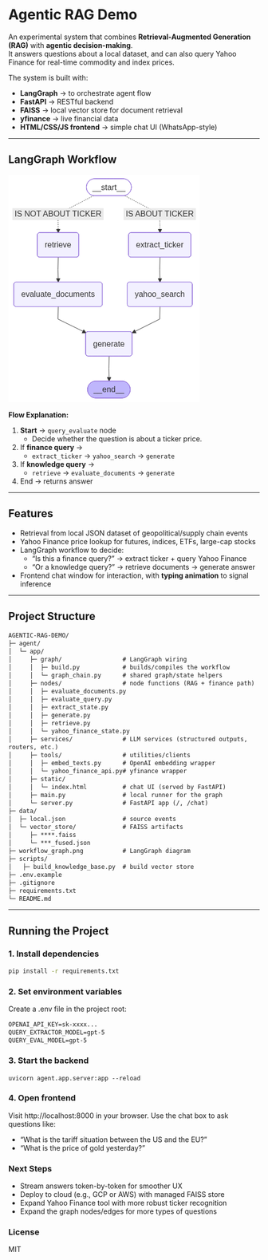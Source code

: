 # Agentic RAG Demo

An experimental system that combines **Retrieval-Augmented Generation (RAG)** with **agentic decision-making**.  
It answers questions about a local dataset, and can also query Yahoo Finance for real-time commodity and index prices.  

The system is built with:

- **LangGraph** → to orchestrate agent flow
- **FastAPI** → RESTful backend
- **FAISS** → local vector store for document retrieval
- **yfinance** → live financial data
- **HTML/CSS/JS frontend** → simple chat UI (WhatsApp-style)

---

## LangGraph Workflow

![Workflow Graph](agent/workflow_graph.png)

**Flow Explanation:**

1. **Start** → `query_evaluate` node  
   - Decide whether the question is about a ticker price.  
2. If **finance query** →  
   - `extract_ticker` → `yahoo_search` → `generate`  
3. If **knowledge query** →  
   - `retrieve` → `evaluate_documents` → `generate`  
4. End → returns answer

---

## Features

- Retrieval from local JSON dataset of geopolitical/supply chain events  
- Yahoo Finance price lookup for futures, indices, ETFs, large-cap stocks  
- LangGraph workflow to decide:  
  - “Is this a finance query?” → extract ticker + query Yahoo Finance  
  - “Or a knowledge query?” → retrieve documents → generate answer  
- Frontend chat window for interaction, with **typing animation** to signal inference  

---

## Project Structure

```text
AGENTIC-RAG-DEMO/
├─ agent/
│  └─ app/
│     ├─ graph/                 # LangGraph wiring
│     │  ├─ build.py            # builds/compiles the workflow
│     │  └─ graph_chain.py      # shared graph/state helpers
│     ├─ nodes/                 # node functions (RAG + finance path)
│     │  ├─ evaluate_documents.py
│     │  ├─ evaluate_query.py
│     │  ├─ extract_state.py
│     │  ├─ generate.py
│     │  ├─ retrieve.py
│     │  └─ yahoo_finance_state.py
│     ├─ services/              # LLM services (structured outputs, routers, etc.)
│     ├─ tools/                 # utilities/clients
│     │  ├─ embed_texts.py      # OpenAI embedding wrapper
│     │  └─ yahoo_finance_api.py# yfinance wrapper
│     ├─ static/
│     │  └─ index.html          # chat UI (served by FastAPI)
│     ├─ main.py                # local runner for the graph
│     └─ server.py              # FastAPI app (/, /chat)
├─ data/
│  ├─ local.json                # source events
│  └─ vector_store/             # FAISS artifacts
│     ├─ ****.faiss
│     └─ ***_fused.json
├─ workflow_graph.png           # LangGraph diagram
├─ scripts/
│   ├─ build_knowledge_base.py  # build vector store
├─ .env.example
├─ .gitignore
├─ requirements.txt
└─ README.md
```

---

## Running the Project

### 1. Install dependencies
```bash
pip install -r requirements.txt
````

### 2. Set environment variables

Create a .env file in the project root:
```
OPENAI_API_KEY=sk-xxxx...
QUERY_EXTRACTOR_MODEL=gpt-5
QUERY_EVAL_MODEL=gpt-5
```

### 3. Start the backend
```
uvicorn agent.app.server:app --reload
```

### 4. Open frontend

Visit http://localhost:8000 in your browser.
Use the chat box to ask questions like:
- “What is the tariff situation between the US and the EU?”
- “What is the price of gold yesterday?”


### Next Steps

- Stream answers token-by-token for smoother UX
- Deploy to cloud (e.g., GCP or AWS) with managed FAISS store
- Expand Yahoo Finance tool with more robust ticker recognition
- Expand the graph nodes/edges for more types of questions

### License 
MIT
